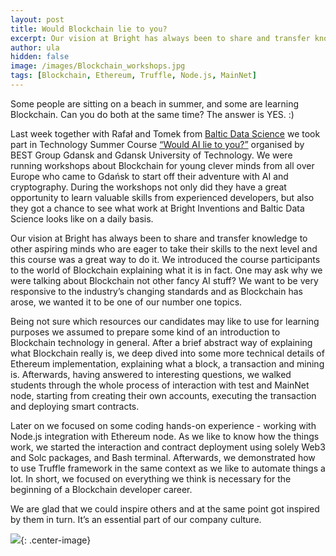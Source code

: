 ```yaml
---
layout: post
title: Would Blockchain lie to you? 
excerpt: Our vision at Bright has always been to share and transfer knowledge to other aspiring minds who are eager to take their skills to the next level and BEST Summer Technology Course was a great way to do it.
author: ula
hidden: false
image: /images/Blockchain_workshops.jpg
tags: [Blockchain, Ethereum, Truffle, Node.js, MainNet]
---
```

Some people are sitting on a beach in summer, and some are learning Blockchain. Can you do both at the same time? The answer is YES. :)

Last week together with Rafał and Tomek from [Baltic Data Science](http://balticdatascience.com/) we took part in Technology Summer Course [“Would AI lie to you?”](https://www.best.eu.org/event/details.jsp?activity=e6s71su) organised by BEST Group Gdansk and Gdansk University of Technology.  We were running workshops about Blockchain for young clever minds from all over Europe who came to Gdańsk to start off their adventure with AI and cryptography. During the workshops not only did they have a great opportunity to learn valuable skills from experienced developers, but also they got a chance to see what work at Bright Inventions and Baltic Data Science looks like on a daily basis.

Our vision at Bright has always been to share and transfer knowledge to other aspiring minds who are eager to take their skills to the next level and this course was a great way to do it. We introduced the course participants to the world of Blockchain explaining what it is in fact. One may ask why we were talking about Blockchain not other fancy AI stuff? We want to be very responsive to the industry’s changing standards and as Blockchain has arose, we wanted it to be one of our number one topics. 

Being not sure which resources our candidates may like to use for learning purposes we assumed to prepare some kind of an introduction to Blockchain technology in general. After a brief abstract way of explaining what Blockchain really is, we deep dived into some more technical details of Ethereum implementation, explaining what a block, a transaction and mining is. Afterwards, having answered to interesting questions, we walked students through the whole process of interaction with test and MainNet node, starting from creating their own accounts, executing the transaction and deploying smart contracts.

Later on we focused on some coding hands-on experience - working with Node.js integration with Ethereum node. As we like to know how the things work, we started the interaction and contract deployment using solely Web3 and Solc packages, and Bash terminal. Afterwards, we demonstrated how to use Truffle framework in the same context as we like to automate things a lot. In short, we focused on everything we think is necessary for the beginning of a Blockchain developer career.

We are glad that we could inspire others and at the same point got inspired by them in turn. It’s an essential part of our company culture.

![](/images/Blockchain_workshops.jpg){: .center-image}
